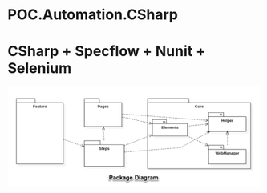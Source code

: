 # POC.Automation.CSharp
# CSharp + Specflow + Nunit + Selenium

![Package Diagram](PackageDiagram.png)

